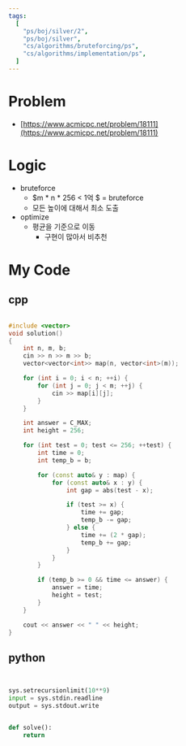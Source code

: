 ```yaml
---
tags:
  [
    "ps/boj/silver/2",
    "ps/boj/silver",
    "cs/algorithms/bruteforcing/ps",
    "cs/algorithms/implementation/ps",
  ]
---
```


# Problem

- [https://www.acmicpc.net/problem/18111](https://www.acmicpc.net/problem/18111)

# Logic

- bruteforce
  - $m * n * 256 < 1억 $ = bruteforce
  - 모든 높이에 대해서 최소 도출
- optimize
  - 평균을 기준으로 이동
    - 구현이 많아서 비추천

# My Code

## cpp

```cpp title="boj/18111.cpp"

#include <vector>
void solution()
{
    int n, m, b;
    cin >> n >> m >> b;
    vector<vector<int>> map(n, vector<int>(m));

    for (int i = 0; i < n; ++i) {
        for (int j = 0; j < m; ++j) {
            cin >> map[i][j];
        }
    }

    int answer = C_MAX;
    int height = 256;

    for (int test = 0; test <= 256; ++test) {
        int time = 0;
        int temp_b = b;

        for (const auto& y : map) {
            for (const auto& x : y) {
                int gap = abs(test - x);

                if (test >= x) {
                    time += gap;
                    temp_b -= gap;
                } else {
                    time += (2 * gap);
                    temp_b += gap;
                }
            }
        }

        if (temp_b >= 0 && time <= answer) {
            answer = time;
            height = test;
        }
    }

    cout << answer << " " << height;
}


```

## python

```python title="boj/18111.py"


sys.setrecursionlimit(10**9)
input = sys.stdin.readline
output = sys.stdout.write


def solve():
    return


```
